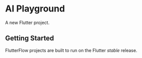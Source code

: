 # AI Playground

A new Flutter project.

## Getting Started

FlutterFlow projects are built to run on the Flutter _stable_ release.
